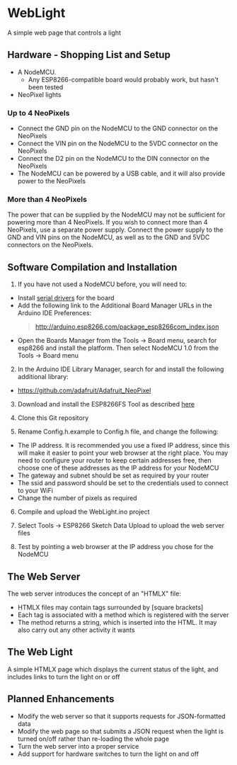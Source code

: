 # WebLight

A simple web page that controls a light

## Hardware - Shopping List and Setup

* A NodeMCU.
  * Any ESP8266-compatible board would probably work, but hasn't been tested
* NeoPixel lights

### Up to 4 NeoPixels

* Connect the GND pin on the NodeMCU to the GND connector on the NeoPixels
* Connect the VIN pin on the NodeMCU to the 5VDC connector on the NeoPixels
* Connect the D2 pin on the NodeMCU to the DIN connector on the NeoPixels
* The NodeMCU can be powered by a USB cable, and it will also provide power to the NeoPixels

### More than 4 NeoPixels

The power that can be supplied by the NodeMCU may not be sufficient for powering more than 4 NeoPixels. If you wish to connect more than 4 NeoPixels, use a separate power supply. Connect the power supply to the GND and VIN pins on the NodeMCU, as well as to the GND and 5VDC connectors on the NeoPixels.

## Software Compilation and Installation

1. If you have not used a NodeMCU before, you will need to:
  * Install [serial drivers](https://www.silabs.com/products/mcu/Pages/USBtoUARTBridgeVCPDrivers.aspx) for the board
  * Add the following link to the Additional Board Manager URLs in the Arduino IDE Preferences:
    > http://arduino.esp8266.com/package_esp8266com_index.json
  * Open the Boards Manager from the Tools -> Board menu, search for esp8266 and install the platform. Then select NodeMCU 1.0 from the Tools -> Board menu

2. In the Arduino IDE Library Manager, search for and install the following additional library:
  * https://github.com/adafruit/Adafruit_NeoPixel

3. Download and install the ESP8266FS Tool as described [here](http://esp8266.github.io/Arduino/versions/2.0.0/doc/filesystem.html)

4. Clone this Git repository

5. Rename Config.h.example to Config.h file, and change the following:
  * The IP address. It is recommended you use a fixed IP address, since this will make it easier to point your web browser at the right place. You may need to configure your router to keep certain addresses free, then choose one of these addresses as the IP address for your NodeMCU
  * The gateway and subnet should be set as required by your router
  * The ssid and password should be set to the credentials used to connect to your WiFi
  * Change the number of pixels as required

6. Compile and upload the WebLight.ino project

7. Select Tools -> ESP8266 Sketch Data Upload to upload the web server files

8. Test by pointing a web browser at the IP address you chose for the NodeMCU

## The Web Server

The web server introduces the concept of an "HTMLX" file:

* HTMLX files may contain tags surrounded by [square brackets]
* Each tag is associated with a method which is registered with the server
* The method returns a string, which is inserted into the HTML. It may also carry out any other activity it wants

## The Web Light

A simple HTMLX page which displays the current status of the light, and includes links to turn the light on or off

## Planned Enhancements

* Modify the web server so that it supports requests for JSON-formatted data
* Modify the web page so that submits a JSON request when the light is turned on/off rather than re-loading the whole page
* Turn the web server into a proper service
* Add support for hardware switches to turn the light on and off
